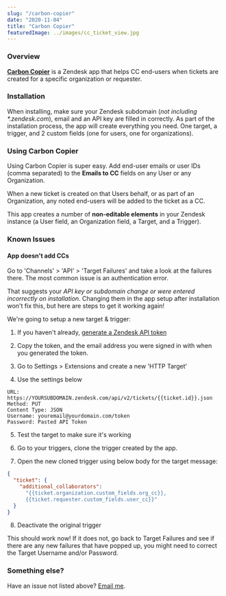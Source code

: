 ```yaml
---
slug: "/carbon-copier"
date: "2020-11-04"
title: "Carbon Copier"
featuredImage: ../images/cc_ticket_view.jpg
---
```


### Overview

**[Carbon Copier](https://www.zendesk.com/apps/support/carbon-copier/)** is a Zendesk app that helps CC end-users when tickets are created for a specific organization or requester.

### Installation

When installing, make sure your Zendesk subdomain (_not including *.zendesk.com_), email and an API key are filled in correctly. As part of the installation process, the app will create everything you need. One target, a trigger, and 2 custom fields (one for users, one for organizations).

### Using Carbon Copier

Using Carbon Copier is super easy. Add end-user emails or user IDs (comma separated) to the **Emails to CC** fields on any User or any Organization.

When a new ticket is created on that Users behalf, or as part of an Organization, any noted end-users will be added to the ticket as a CC.

This app creates a number of **non-editable elements** in your Zendesk instance (a User field, an Organization field, a Target, and a Trigger).

### Known Issues

#### App doesn't add CCs

Go to 'Channels' > 'API' > 'Target Failures' and take a look at the failures there. The most common issue is an authentication error.

That suggests your _API key or subdomain change or were entered incorrectly on installation_. Changing them in the app setup after installation won't fix this, but here are steps to get it working again!

We're going to setup a new target & trigger:

1) If you haven't already, [generate a Zendesk API token](https://support.zendesk.com/hc/en-us/articles/226022787-Generating-a-new-API-token-)

2) Copy the token, and the email address you were signed in with when you generated the token.

3) Go to Settings > Extensions and create a new 'HTTP Target'

4) Use the settings below

```
URL: 
https://YOURSUBDOMAIN.zendesk.com/api/v2/tickets/{{ticket.id}}.json
Method: PUT
Content Type: JSON
Username: youremail@yourdomain.com/token
Password: Pasted API Token
```

5) Test the target to make sure it's working 

6) Go to your triggers, clone the trigger created by the app.

7) Open the new cloned trigger using below body for the target message: 

```json
{
  "ticket": {
    "additional_collaborators": 
      "{{ticket.organization.custom_fields.org_cc}},
      {{ticket.requester.custom_fields.user_cc}}"
  }
}
```

8) Deactivate the original trigger

This should work now! If it does not, go back to Target Failures and see if there are any new failures that have popped up, you might need to correct the Target Username and/or Password.

### Something else?

Have an issue not listed above? [Email me](mailto:aviwarner@gmail.com).